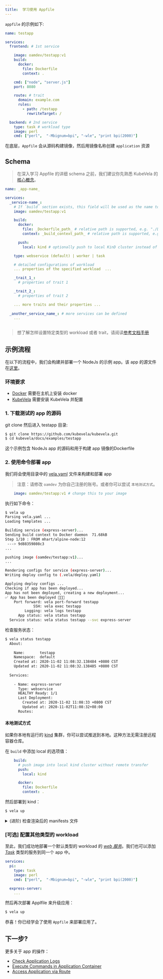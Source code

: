 ```yaml
---
title:  学习使用 Appfile
---
```


`appfile` 的示例如下:

```yaml
name: testapp

services:
  frontend: # 1st service

    image: oamdev/testapp:v1
    build:
      docker:
        file: Dockerfile
        context: .

    cmd: ["node", "server.js"]
    port: 8080

    route: # trait
      domain: example.com
      rules:
        - path: /testapp
          rewriteTarget: /

  backend: # 2nd service
    type: task # workload type
    image: perl 
    cmd: ["perl",  "-Mbignum=bpi", "-wle", "print bpi(2000)"]
```

在底层，`Appfile` 会从源码构建镜像，然后用镜像名称创建 `application` 资源

## Schema

> 在深入学习 Appfile 的详细 schema 之前，我们建议你先熟悉 KubeVela 的[核心概念](../getting-started/core-concept.md)。

```yaml
name: _app-name_

services:
  _service-name_:
    # If `build` section exists, this field will be used as the name to build image. Otherwise, KubeVela will try to pull the image with given name directly.
    image: oamdev/testapp:v1

    build:
      docker:
        file: _Dockerfile_path_ # relative path is supported, e.g. "./Dockerfile"
        context: _build_context_path_ # relative path is supported, e.g. "."

      push:
        local: kind # optionally push to local KinD cluster instead of remote registry

    type: webservice (default) | worker | task

    # detailed configurations of workload
    ... properties of the specified workload  ...

    _trait_1_:
      # properties of trait 1

    _trait_2_:
      # properties of trait 2

    ... more traits and their properties ...
  
  _another_service_name_: # more services can be defined
    ...
  
```

> 想了解怎样设置特定类型的 workload 或者 trait，请阅读[参考文档手册](./check-ref-doc.md)

## 示例流程

在以下的流程中，我们会构建并部署一个 NodeJs 的示例 app。该 app 的源文件在[这里](https://github.com/kubevela/kubevela/tree/master/docs/examples/testapp)。

### 环境要求

- [Docker](https://docs.docker.com/get-docker/) 需要在主机上安装 docker
- [KubeVela](../install.mdx) 需要安装 KubeVela 并配置

### 1. 下载测试的 app 的源码

git clone 然后进入 testapp 目录:

```bash
$ git clone https://github.com/kubevela/kubevela.git
$ cd kubevela/docs/examples/testapp
```

这个示例包含 NodeJs app 的源码和用于构建 app 镜像的Dockerfile

### 2. 使用命令部署 app

我们将会使用目录中的 [vela.yaml](https://github.com/kubevela/kubevela/tree/master/docs/examples/testapp/vela.yaml) 文件来构建和部署 app

> 注意：请修改 `oamdev` 为你自己注册的账号。或者你可以尝试 `本地测试方式`。

```yaml
    image: oamdev/testapp:v1 # change this to your image
```

执行如下命令：

```bash
$ vela up
Parsing vela.yaml ...
Loading templates ...

Building service (express-server)...
Sending build context to Docker daemon  71.68kB
Step 1/10 : FROM mhart/alpine-node:12
 ---> 9d88359808c3
...

pushing image (oamdev/testapp:v1)...
...

Rendering configs for service (express-server)...
Writing deploy config to (.vela/deploy.yaml)

Applying deploy configs ...
Checking if app has been deployed...
App has not been deployed, creating a new deployment...
✅ App has been deployed 🚀🚀🚀
    Port forward: vela port-forward testapp
             SSH: vela exec testapp
         Logging: vela logs testapp
      App status: vela status testapp
  Service status: vela status testapp --svc express-server
```


检查服务状态：

```bash
$ vela status testapp
  About:
  
    Name:       testapp
    Namespace:  default
    Created at: 2020-11-02 11:08:32.138484 +0800 CST
    Updated at: 2020-11-02 11:08:32.138485 +0800 CST
  
  Services:
  
    - Name: express-server
      Type: webservice
      HEALTHY Ready: 1/1
      Last Deployment:
        Created at: 2020-11-02 11:08:33 +0800 CST
        Updated at: 2020-11-02T11:08:32+08:00
      Routes:

```

#### 本地测试方式

如果你本地有运行的 [kind](../install.mdx) 集群，你可以尝试推送到本地。这种方法无需注册远程容器仓库。

在 `build` 中添加 local 的选项值：

```yaml
    build:
      # push image into local kind cluster without remote transfer
      push:
        local: kind

      docker:
        file: Dockerfile
        context: .
```

然后部署到 kind：

```bash
$ vela up
```

<details><summary>(进阶) 检查渲染后的 manifests 文件</summary>

默认情况下，Vela 通过 `./vela/deploy.yaml` 渲染最后的 manifests 文件：

```yaml
apiVersion: core.oam.dev/v1alpha2
kind: ApplicationConfiguration
metadata:
  name: testapp
  namespace: default
spec:
  components:
  - componentName: express-server
---
apiVersion: core.oam.dev/v1alpha2
kind: Component
metadata:
  name: express-server
  namespace: default
spec:
  workload:
    apiVersion: apps/v1
    kind: Deployment
    metadata:
      name: express-server
    ...
---
apiVersion: core.oam.dev/v1alpha2
kind: HealthScope
metadata:
  name: testapp-default-health
  namespace: default
spec:
  ...
```
</details>

### [可选] 配置其他类型的 workload

至此，我们成功地部署一个默认类型的 workload 的 *[web 服务](../end-user/components/cue/webservice.md)*。我们也可以添加 *[Task](../end-user/components/cue/task.md)* 类型的服务到同一个 app 中。

```yaml
services:
  pi:
    type: task
    image: perl 
    cmd: ["perl",  "-Mbignum=bpi", "-wle", "print bpi(2000)"]

  express-server:
    ...
```

然后再次部署 Applfile 来升级应用：

```bash
$ vela up
```

恭喜！你已经学会了使用 `Appfile` 来部署应用了。

## 下一步?

更多关于 app 的操作：
- [Check Application Logs](./check-logs.md)
- [Execute Commands in Application Container](./exec-cmd.md)
- [Access Application via Route](./port-forward.md)

